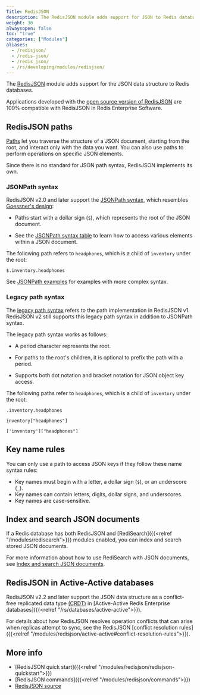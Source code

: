 ```yaml
---
Title: RedisJSON
description: The RedisJSON module adds support for JSON to Redis databases.
weight: 30
alwaysopen: false
toc: "true"
categories: ["Modules"]
aliases:
  - /redisjson/
  - /redis-json/
  - /redis_json/
  - /rs/developing/modules/redisjson/
---
```


The [RedisJSON](https://redis.io/docs/stack/json/) module adds support for the JSON data structure to Redis databases.

Applications developed with the [open source version of RedisJSON](https://github.com/RedisJSON/RedisJSON) are 100%
compatible with RedisJSON in Redis Enterprise Software.

## RedisJSON paths

[Paths](https://redis.io/docs/stack/json/path) let you traverse the structure of a JSON document, starting from the root, and interact only with the data you want. You can also use paths to perform operations on specific JSON elements.

Since there is no standard for JSON path syntax, RedisJSON implements its own.

### JSONPath syntax

RedisJSON v2.0 and later support the [JSONPath syntax](https://redis.io/docs/stack/json/path/#jsonpath-support), which resembles [Goessner's design](https://goessner.net/articles/JsonPath/):
  
  - Paths start with a dollar sign (`$`), which represents the root of the JSON document.

  - See the [JSONPath syntax table](https://redis.io/docs/stack/json/path/#jsonpath-syntax) to learn how to access various elements within a JSON document.

The following path refers to `headphones`, which is a child of `inventory` under the root:

`$.inventory.headphones`
  
See [JSONPath examples](https://redis.io/docs/stack/json/path/#jsonpath-examples) for examples with more complex syntax.

### Legacy path syntax

The [legacy path syntax](https://redis.io/docs/stack/json/path/#legacy-path-syntax) refers to the path implementation in RedisJSON v1. RedisJSON v2 still supports this legacy path syntax in addition to JSONPath syntax.

The legacy path syntax works as follows:

  - A period character represents the root.
  
  - For paths to the root's children, it is optional to prefix the path with a period.

  - Supports both dot notation and bracket notation for JSON object key access.
  
The following paths refer to `headphones`, which is a child of `inventory` under the root:

`.inventory.headphones`
 
`inventory["headphones"]`

`['inventory']["headphones"]`

## Key name rules

You can only use a path to access JSON keys if they follow these name syntax rules:

- Key names must begin with a letter, a dollar sign (`$`), or an underscore (`_`).
- Key names can contain letters, digits, dollar signs, and underscores.
- Key names are case-sensitive.

## Index and search JSON documents

If a Redis database has both RedisJSON and [RediSearch]({{<relref "/modules/redisearch">}}) modules enabled, you can index and search stored JSON documents.

For more information about how to use RediSearch with JSON documents, see [Index and search JSON documents](https://redis.io/docs/stack/search/indexing_json/).

## RedisJSON in Active-Active databases

RedisJSON v2.2 and later support the JSON data structure as a conflict-free replicated data type [(CRDT)](https://en.wikipedia.org/wiki/Conflict-free_replicated_data_type) in [Active-Active Redis Enterprise databases]({{<relref "/rs/databases/active-active">}}).

For details about how RedisJSON resolves operation conflicts that can arise when replicas attempt to sync, see the RedisJSON [conflict resolution rules]({{<relref "/modules/redisjson/active-active#conflict-resolution-rules">}}).

## More info

- [RedisJSON quick start]({{<relref "/modules/redisjson/redisjson-quickstart">}})
- [RedisJSON commands]({{<relref "/modules/redisjson/commands">}})
- [RedisJSON source](https://github.com/RedisJSON/RedisJSON)
